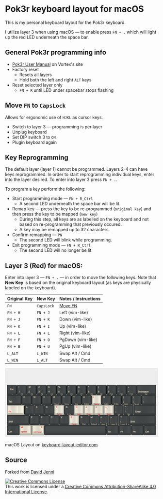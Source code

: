 # Pok3r keyboard layout for macOS
This is my personal keyboard layout for the Pok3r keyboard.

I utilize layer 3 when using macOS &mdash; to enable press `FN + .` which will light up the red LED underneath the space bar.

## General Pok3r programming info
* [Pok3r User Manual](http://www.vortexgear.tw/db/upload/webdata4/6vortex_20166523361966663.pdf) on Vortex's site
* Factory reset
    * Resets all layers
    * Hold both the left and right `ALT` keys
* Reset selected layer only
    * `FN + R` until LED under spacebar stops flashing

## <a name="Move_FN"></a>Move `FN` to `CapsLock`
Allows for ergonomic use of `HJKL` as cursor keys.

* Switch to layer 3 &mdash; programming is per layer
* Unplug keyboard
* Set DIP switch 3 to `ON`
* Plugin keyboard again

## Key Reprogramming
The default layer (layer 1) cannot be programmed.  Layers 2-4 can have keys reprogrammed.  In order to start reprogramming individual keys, enter into the layer desired.  To enter into layer 3 press `FN + .`.

To program a key perform the following:
* Start programming mode &mdash; `FN + R_Ctrl`
    * A second LED underneath the space bar will be lit.
* Remap key &mdash; press the key to be re-programmed (`original key`) and then press the key to be mapped (`new key`)
    * During this step, all keys are as labelled on the keyboard and not based on re-programming that previously occured.
    * A key may be remapped up to 32 characters.
* Confirm remapping &mdash; `PN`
    * The second LED will blink while programming.
* Exit programming mode &mdash; `FN + R_Ctrl`
    * The second LED will no longer be lit.

## Layer 3 (Red) for macOS:
Enter into layer 3 &mdash; `FN + .` &mdash; in order to move the following keys.  Note that **New Key** is based on the original keyboard layout (as keys are physically labeled on the keyboard).

| Original Key | New Key    | Notes / Instructions |
|--------------|------------|----------------------|
| `FN`         | `CapsLock` | [Move FN](#Move_FN)  |
| `FN + H`     | `FN + J`   | Left (vim-like)      |
| `FN + J`     | `FN + K`   | Down (vim-like)      |
| `FN + K`     | `FN + I`   | Up (vim-like)        |
| `FN + L`     | `FN + L`   | Right (vim-like)     |
| `FN + F`     | `FN + O`   | PgDown (vim-like)    |
| `FN + B`     | `FN + U`   | PgUp (vim-like)      |
| `L_ALT`      | `L_WIN`    | Swap Alt / Cmd       |
| `L_WIN`      | `L_ALT`    | Swap Alt / Cmd       |



![macOS layout](img/layout-macOS.png)

macOS Layout on [keyboard-layout-editor.com](http://www.keyboard-layout-editor.com#/gists/54174130972fd7be2d6efe5948dfd3cc)

## Source
Forked from [David Jenni](https://github.com/davidjenni/pok3r-layouts)
 
<a rel="license" href="http://creativecommons.org/licenses/by-sa/4.0/"><img alt="Creative Commons License" style="border-width:0" src="https://i.creativecommons.org/l/by-sa/4.0/88x31.png" /></a><br />This work is licensed under a <a rel="license" href="http://creativecommons.org/licenses/by-sa/4.0/">Creative Commons Attribution-ShareAlike 4.0 International License</a>.
